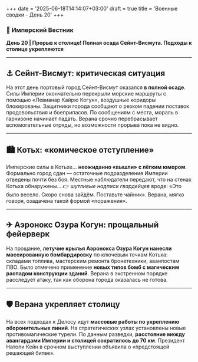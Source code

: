 +++
date = '2025-06-18T14:14:07+03:00'
draft = true
title = 'Военные сводки - День 20'
+++



### 📜 **Имперский Вестник**

**День 20 | Прорыв к столице! Полная осада Сейнт-Висмута. Подходы к столице укрепляются**

---

## **⚓ Сейнт-Висмут: критическая ситуация**
На этот день портовый город Сейнт-Висмут оказался **в полной осаде**.
Силы Империи окончательно перекрыли морские маршруты с помощью «Левианар Кайрю Когун», воздушные коридоры блокированы.
Защитники города сообщают о резком падении поставок продовольствия и боеприпасов.
По сообщениям с места, мораль в гарнизоне начинает падать.
Верана срочно перебрасывает вспомогательные отряды, но возможности прорыва пока не видно.

---

## **🏙 Котьх: «комическое отступление»**
Имперские силы в Котьхе... **неожиданно «вышли» с лёгким юмором**.
Формально город сдан — остаточные подразделения Империи отведены почти без боя.
Местные наблюдатели передают, что на стенах Котьха обнаружены...
👉 *шутливые надписи гвардейцев* вроде:
«Это было весело. Скоро снова зайдём. Поставьте чайник».
Верана, мягко говоря, озадачена такой формой «поражения».

---

## **✈ Аэронокс Озура Когун: прощальный фейерверк**
На прощание, **летучие крылья Аэронокса Озура Когун нанесли массированную бомбардировку** по ключевым точкам Котьха: складами топлива, мастерским ремонта бронетехники, аванпостам ПВО.
Было отмечено применение **новых типов бомб с магическим распадом конструкции зданий**.
Верана в экстренном порядке расследует атаку, так как оборона города оказалась не готова.

---

## **🛡 Верана укрепляет столицу**
На всех подходах к Делосу идут **массовые работы по укреплению оборонительных линий**.
На стратегических узлах установлены новые противомагические турели.
По данным разведки, **расстояние между авангардами Империи и столицей сократилось до 70 км**.
Президент Натопи Кейн в срочном выступлении объявила о «предстоящей решающей битве».
